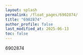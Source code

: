 ```yaml
---
layout: splash
permalink: /float_pages/6902874/
title: "6902874"
author_profile: false
last_modified_at: 2025-06-13
toc: false
---
```

 
6902874
